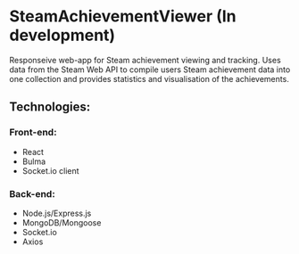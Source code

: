 # SteamAchievementViewer (In development)
 Responseive web-app for Steam achievement viewing and tracking. Uses data from the Steam Web API to compile users Steam achievement data into one collection and provides statistics and visualisation of the achievements.
 
 ## Technologies:
 ### Front-end:
 - React
 - Bulma
 - Socket.io client
 
 ### Back-end:
 - Node.js/Express.js
 - MongoDB/Mongoose
 - Socket.io
 - Axios
